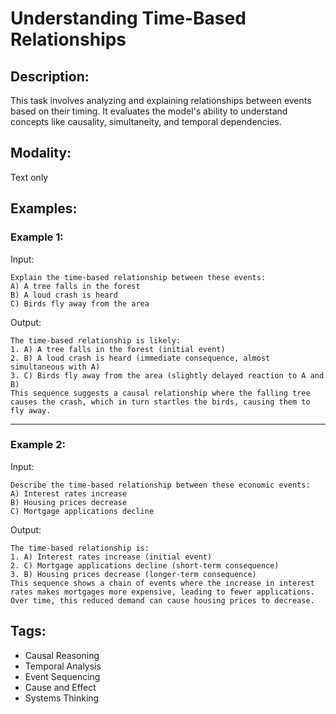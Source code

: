 # Understanding Time-Based Relationships

## Description:
This task involves analyzing and explaining relationships between events based on their timing. It evaluates the model's ability to understand concepts like causality, simultaneity, and temporal dependencies.

## Modality:
Text only

## Examples:

### Example 1:

Input:

```
Explain the time-based relationship between these events:
A) A tree falls in the forest
B) A loud crash is heard
C) Birds fly away from the area
```

Output:

```
The time-based relationship is likely:
1. A) A tree falls in the forest (initial event)
2. B) A loud crash is heard (immediate consequence, almost simultaneous with A)
3. C) Birds fly away from the area (slightly delayed reaction to A and B)
This sequence suggests a causal relationship where the falling tree causes the crash, which in turn startles the birds, causing them to fly away.
```

---

### Example 2:

Input:

```
Describe the time-based relationship between these economic events:
A) Interest rates increase
B) Housing prices decrease
C) Mortgage applications decline
```

Output:

```
The time-based relationship is:
1. A) Interest rates increase (initial event)
2. C) Mortgage applications decline (short-term consequence)
3. B) Housing prices decrease (longer-term consequence)
This sequence shows a chain of events where the increase in interest rates makes mortgages more expensive, leading to fewer applications. Over time, this reduced demand can cause housing prices to decrease.
```

## Tags:
- Causal Reasoning
- Temporal Analysis
- Event Sequencing
- Cause and Effect
- Systems Thinking